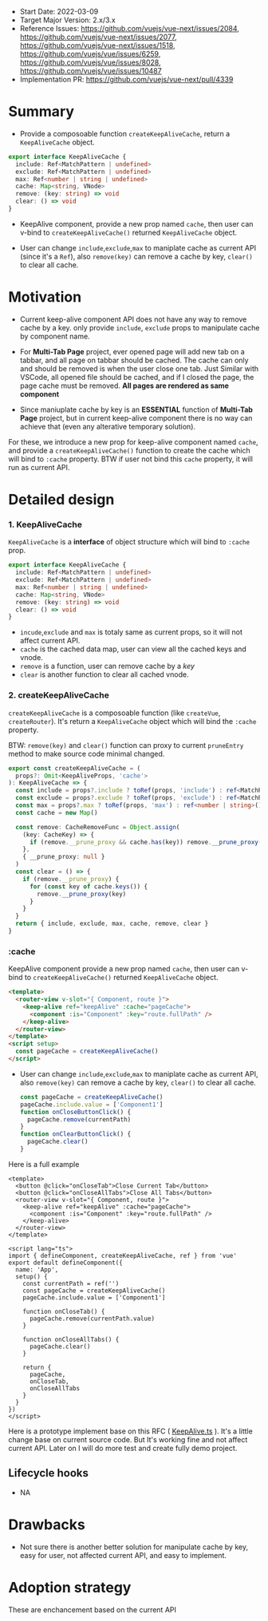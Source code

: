 - Start Date: 2022-03-09
- Target Major Version: 2.x/3.x
- Reference Issues: https://github.com/vuejs/vue-next/issues/2084, https://github.com/vuejs/vue-next/issues/2077, https://github.com/vuejs/vue-next/issues/1518, https://github.com/vuejs/vue/issues/6259, https://github.com/vuejs/vue/issues/8028, https://github.com/vuejs/vue/issues/10487
- Implementation PR: https://github.com/vuejs/vue-next/pull/4339

# Summary

- Provide a composoable function `createKeepAliveCache`, return a `KeepAliveCache` object.

```ts
export interface KeepAliveCache {
  include: Ref<MatchPattern | undefined>
  exclude: Ref<MatchPattern | undefined>
  max: Ref<number | string | undefined>
  cache: Map<string, VNode>
  remove: (key: string) => void
  clear: () => void
}
```

- KeepAlive component, provide a new prop named `cache`, then user can v-bind to `createKeepAliveCache()` returned `KeepAliveCache` object.

- User can change `include`,`exclude`,`max` to maniplate cache as current API (since it's a `Ref`), also `remove(key)` can remove a cache by key, `clear()` to clear all cache.

# Motivation

- Current keep-alive component API does not have any way to remove cache by a key. only provide `include`, `exclude` props to manipulate cache by component name.

- For **Multi-Tab Page** project, ever opened page will add new tab on a tabbar, and all page on tabbar should be cached.
  The cache can only and should be removed is when the user close one tab.
  Just Similar with VSCode, all opened file should be cached, and if I closed the page, the page cache must be removed. **All pages are rendered as same component**

- Since maniuplate cache by key is an **ESSENTIAL** function of **Multi-Tab Page** project, but in current keep-alive component there is no way can achieve that (even any alterative temporary solution).

For these, we introduce a new prop for keep-alive component named `cache`, and provide a `createKeepAliveCache()` function to create the cache which will bind to `:cache` property. BTW if user not bind this `cache` property, it will run as current API.

# Detailed design

### 1. KeepAliveCache

`KeepAliveCache` is a **interface** of object structure which will bind to `:cache` prop.

```ts
export interface KeepAliveCache {
  include: Ref<MatchPattern | undefined>
  exclude: Ref<MatchPattern | undefined>
  max: Ref<number | string | undefined>
  cache: Map<string, VNode>
  remove: (key: string) => void
  clear: () => void
}
```

- `incude`,`exclude` and `max` is totaly same as current props, so it will not affect current API.
- `cache` is the cached data map, user can view all the cached keys and vnode.
- `remove` is a function, user can remove cache by a _key_
- `clear` is another function to clear all cached vnode.

### 2. createKeepAliveCache

`createKeepAliveCache` is a composoable function (like `createVue`, `createRouter`). It's return a `KeepAliveCache` object which will bind the `:cache` property.

BTW: `remove(key)` and `clear()` function can proxy to current `pruneEntry` method to make source code minimal changed.

```ts
export const createKeepAliveCache = (
  props?: Omit<KeepAliveProps, 'cache'>
): KeepAliveCache => {
  const include = props?.include ? toRef(props, 'include') : ref<MatchPattern>()
  const exclude = props?.exclude ? toRef(props, 'exclude') : ref<MatchPattern>()
  const max = props?.max ? toRef(props, 'max') : ref<number | string>()
  const cache = new Map()

  const remove: CacheRemoveFunc = Object.assign(
    (key: CacheKey) => {
      if (remove.__prune_proxy && cache.has(key)) remove.__prune_proxy(key)
    },
    { __prune_proxy: null }
  )
  const clear = () => {
    if (remove.__prune_proxy) {
      for (const key of cache.keys()) {
        remove.__prune_proxy(key)
      }
    }
  }
  return { include, exclude, max, cache, remove, clear }
}
```

### :cache

KeepAlive component provide a new prop named `cache`, then user can v-bind to `createKeepAliveCache()` returned `KeepAliveCache` object.

```html
<template>
  <router-view v-slot="{ Component, route }">
    <keep-alive ref="keepAlive" :cache="pageCache">
      <component :is="Component" :key="route.fullPath" />
    </keep-alive>
  </router-view>
</template>
<script setup>
  const pageCache = createKeepAliveCache()
</script>
```

- User can change `include`,`exclude`,`max` to maniplate cache as current API, also `remove(key)` can remove a cache by key, `clear()` to clear all cache.

  ```ts
  const pageCache = createKeepAliveCache()
  pageCache.include.value = ['Component1']
  function onCloseButtonClick() {
    pageCache.remove(currentPath)
  }
  function onClearButtonClick() {
    pageCache.clear()
  }
  ```

Here is a full example

```vue
<template>
  <button @click="onCloseTab">Close Current Tab</button>
  <button @click="onCloseAllTabs">Close All Tabs</button>
  <router-view v-slot="{ Component, route }">
    <keep-alive ref="keepAlive" :cache="pageCache">
      <component :is="Component" :key="route.fullPath" />
    </keep-alive>
  </router-view>
</template>

<script lang="ts">
import { defineComponent, createKeepAliveCache, ref } from 'vue'
export default defineComponent({
  name: 'App',
  setup() {
    const currentPath = ref('')
    const pageCache = createKeepAliveCache()
    pageCache.include.value = ['Component1']

    function onCloseTab() {
      pageCache.remove(currentPath.value)
    }

    function onCloseAllTabs() {
      pageCache.clear()
    }

    return {
      pageCache,
      onCloseTab,
      onCloseAllTabs
    }
  }
})
</script>
```

Here is a prototype implement base on this RFC ( [KeepAlive.ts](https://github.com/tony-gm/vue3-core/blob/main/packages/runtime-core/src/components/KeepAlive.ts) ). It's a little change base on current source code. But It's working fine and not affect current
API. Later on I will do more test and create fully demo project.

## Lifecycle hooks

- NA

# Drawbacks

- Not sure there is another better solution for manipulate cache by key, easy for user, not affected current API, and easy to implement.

# Adoption strategy

These are enchancement based on the current API
